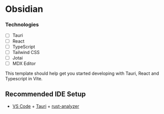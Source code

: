 # Obsidian

### Technologies

- [ ] Tauri
- [ ] React
- [ ] TypeScript
- [ ] Tailwind CSS
- [ ] Jotai
- [ ] MDX Editor

This template should help get you started developing with Tauri, React and Typescript in Vite.

## Recommended IDE Setup

- [VS Code](https://code.visualstudio.com/) + [Tauri](https://marketplace.visualstudio.com/items?itemName=tauri-apps.tauri-vscode) + [rust-analyzer](https://marketplace.visualstudio.com/items?itemName=rust-lang.rust-analyzer)
